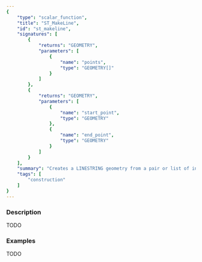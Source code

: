```yaml
---
{
    "type": "scalar_function",
    "title": "ST_MakeLine",
    "id": "st_makeline",
    "signatures": [
        {
            "returns": "GEOMETRY",
            "parameters": [
                {
                    "name": "points",
                    "type": "GEOMETRY[]"
                }
            ]
        },
        {
            "returns": "GEOMETRY",
            "parameters": [
                {
                    "name": "start_point",
                    "type": "GEOMETRY"
                },
                {
                    "name": "end_point",
                    "type": "GEOMETRY"
                }
            ]
        }
    ],
    "summary": "Creates a LINESTRING geometry from a pair or list of input points",
    "tags": [
        "construction"
    ]
}
---
```


### Description

TODO

### Examples

TODO

